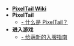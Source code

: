 * [**PixelTail Wiki**](/zh-cn/index.md)
* **PixelTail**
    - [- 什么是 PixelTail？](/zh-cn/introduction.md)
* **进入游戏**
    - [- 给萌新的入服指南](/zh-cn/getting-start/newbie.md)
